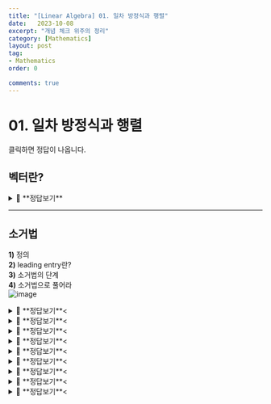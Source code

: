 ```yaml
---
title: "[Linear Algebra] 01. 일차 방정식과 행렬"
date:   2023-10-08
excerpt: "개념 체크 위주의 정리"
category: [Mathematics]
layout: post
tag:
- Mathematics
order: 0

comments: true
---
```


# 01. 일차 방정식과 행렬
클릭하면 정답이 나옵니다. 

## **벡터란?**

<details>
<summary>🖤 **정답보기**</summary>
<div markdown="1">

**크기**와 **방향**을 모두 가진 물리량을 벡터 (vector) 라 한다.

벡터는 흔히 화살표로 표현한다.   
* 화살표의 길이: 벡터의 크기   
* 화살표의 방향: 벡터가 작용하는 방향   
벡터로 기술할 수 있는 물리적 상황은 크기와 방향만 고려하면 충분한 경우가 많다.   
다시 말해, 벡터가 어디에 위치했는지와 무관하게 크기와 방향이 같으면 동일한 벡터로 생각한다.   

  
</div>
</details>

----

## 소거법
**1)** 정의     
**2)** leading entry란?    
**3)** 소거법의 단계      
**4)** 소거법으로 풀어라     
![image](https://github.com/yerimoh/yerimoh.github.io/assets/76824611/d3c84a5d-a5b4-4002-8f60-20e3464325e6)

<details>
<summary>🖤 **정답보기**<</summary>
<div markdown="1">

**1)** 정의    
* leading entry의 계수가 1이 되오록 역계단 만들기


**2)** 리딩항이란?       
* 한 행에서 0이 아닌 항들 중, 가장 왼쪽 column에 존재하는 항
![image](https://github.com/yerimoh/yerimoh.github.io/assets/76824611/630b6852-208a-4238-bd32-933d3ca43a9c)
여기서 네모를 말함

**3)** 소거법의 단계     
* 1) leading entry를 1로 만듦    
* 2) 후진 대입    

**4)** 소거법으로 풀어라   
![image](https://github.com/yerimoh/yerimoh.github.io/assets/76824611/801be04e-3f8c-42ff-b53d-e0628b98a6b9)
  
</div>
</details>  
<details>
<summary>🖤 **정답보기**<</summary>
<div markdown="1">
  

  
</div>
</details>  
<details>
<summary>🖤 **정답보기**<</summary>
<div markdown="1">
  

  
</div>
</details>  
<details>
<summary>🖤 **정답보기**<</summary>
<div markdown="1">
  

  
</div>
</details>  
<details>
<summary>🖤 **정답보기**<</summary>
<div markdown="1">
  

  
</div>
</details>  
<details>
<summary>🖤 **정답보기**<</summary>
<div markdown="1">
  

  
</div>
</details>  
<details>
<summary>🖤 **정답보기**<</summary>
<div markdown="1">
  

  
</div>
</details>  
<details>
<summary>🖤 **정답보기**<</summary>
<div markdown="1">
  

  
</div>
</details>  
<details>
<summary>🖤 **정답보기**<</summary>
<div markdown="1">
  

  
</div>
</details>  
